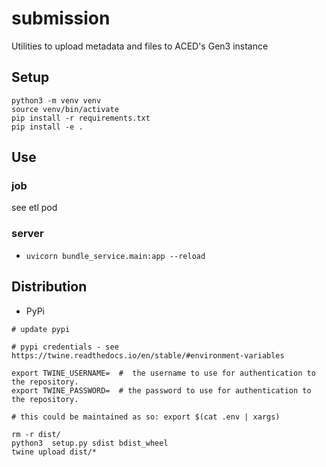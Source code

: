   
# submission

Utilities to upload metadata and files to ACED's Gen3 instance

## Setup

```
python3 -m venv venv
source venv/bin/activate
pip install -r requirements.txt
pip install -e . 
```

## Use

### job
see etl pod

### server

* `uvicorn bundle_service.main:app --reload`

## Distribution

- PyPi

```
# update pypi

# pypi credentials - see https://twine.readthedocs.io/en/stable/#environment-variables

export TWINE_USERNAME=  #  the username to use for authentication to the repository.
export TWINE_PASSWORD=  # the password to use for authentication to the repository.

# this could be maintained as so: export $(cat .env | xargs)

rm -r dist/
python3  setup.py sdist bdist_wheel
twine upload dist/*
```